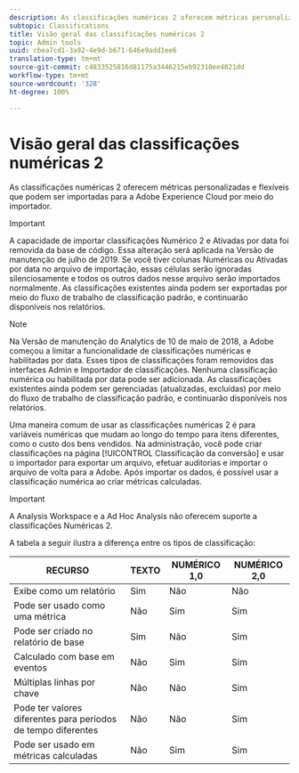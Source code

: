 ```yaml
---
description: As classificações numéricas 2 oferecem métricas personalizadas e flexíveis que podem ser importadas para a Adobe Experience Cloud por meio do importador.
subtopic: Classifications
title: Visão geral das classificações numéricas 2
topic: Admin tools
uuid: cbea7cd1-3a92-4e9d-b671-646e9add1ee6
translation-type: tm+mt
source-git-commit: c4833525816d81175a3446215eb92310ee4021dd
workflow-type: tm+mt
source-wordcount: '328'
ht-degree: 100%

---
```



# Visão geral das classificações numéricas 2

As classificações numéricas 2 oferecem métricas personalizadas e flexíveis que podem ser importadas para a Adobe Experience Cloud por meio do importador.

>[!IMPORTANT]
>
>A capacidade de importar classificações Numérico 2 e Ativadas por data foi removida da base de código. Essa alteração será aplicada na Versão de manutenção de julho de 2019. Se você tiver colunas Numéricas ou Ativadas por data no arquivo de importação, essas células serão ignoradas silenciosamente e todos os outros dados nesse arquivo serão importados normalmente. As classificações existentes ainda podem ser exportadas por meio do fluxo de trabalho de classificação padrão, e continuarão disponíveis nos relatórios.

>[!NOTE]
>
>Na Versão de manutenção do Analytics de 10 de maio de 2018, a Adobe começou a limitar a funcionalidade de classificações numéricas e habilitadas por data. Esses tipos de classificações foram removidos das interfaces Admin e Importador de classificações. Nenhuma classificação numérica ou habilitada por data pode ser adicionada. As classificações existentes ainda podem ser gerenciadas (atualizadas, excluídas) por meio do fluxo de trabalho de classificação padrão, e continuarão disponíveis nos relatórios.

Uma maneira comum de usar as classificações numéricas 2 é para variáveis numéricas que mudam ao longo do tempo para itens diferentes, como o custo dos bens vendidos. Na administração, você pode criar classificações na página [!UICONTROL Classificação da conversão] e usar o importador para exportar um arquivo, efetuar auditorias e importar o arquivo de volta para a Adobe. Após importar os dados, é possível usar a classificação numérica ao criar métricas calculadas.

>[!IMPORTANT]
>
>A Analysis Workspace e a Ad Hoc Analysis não oferecem suporte a classificações Numéricas 2.

A tabela a seguir ilustra a diferença entre os tipos de classificação:

| RECURSO | TEXTO | NUMÉRICO 1,0 | NUMÉRICO 2,0 |
|---|---|---|---|
| Exibe como um relatório | Sim | Não | Não |
| Pode ser usado como uma métrica | Não | Sim | Sim |
| Pode ser criado no relatório de base | Sim | Não | Sim |
| Calculado com base em eventos | Não | Sim | Sim |
| Múltiplas linhas por chave | Não | Não | Sim |
| Pode ter valores diferentes para períodos de tempo diferentes | Não | Não | Sim |
| Pode ser usado em métricas calculadas | Não | Sim | Sim |

